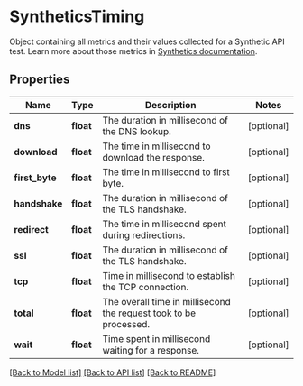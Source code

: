 # SyntheticsTiming

Object containing all metrics and their values collected for a Synthetic API test. Learn more about those metrics in [Synthetics documentation](https://docs.datadoghq.com/synthetics/#metrics).
## Properties
Name | Type | Description | Notes
------------ | ------------- | ------------- | -------------
**dns** | **float** | The duration in millisecond of the DNS lookup. | [optional] 
**download** | **float** | The time in millisecond to download the response. | [optional] 
**first_byte** | **float** | The time in millisecond to first byte. | [optional] 
**handshake** | **float** | The duration in millisecond of the TLS handshake. | [optional] 
**redirect** | **float** | The time in millisecond spent during redirections. | [optional] 
**ssl** | **float** | The duration in millisecond of the TLS handshake. | [optional] 
**tcp** | **float** | Time in millisecond to establish the TCP connection. | [optional] 
**total** | **float** | The overall time in millisecond the request took to be processed. | [optional] 
**wait** | **float** | Time spent in millisecond waiting for a response. | [optional] 

[[Back to Model list]](README.md#documentation-for-models) [[Back to API list]](README.md#documentation-for-api-endpoints) [[Back to README]](README.md)


